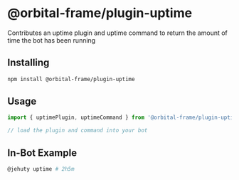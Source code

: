 # @orbital-frame/plugin-uptime
Contributes an uptime plugin and uptime command to return the amount of time the
bot has been running

## Installing
```sh
npm install @orbital-frame/plugin-uptime
```

## Usage
```js
import { uptimePlugin, uptimeCommand } from '@orbital-frame/plugin-uptime'

// load the plugin and command into your bot
```

## In-Bot Example
```sh
@jehuty uptime # 2h5m
```
